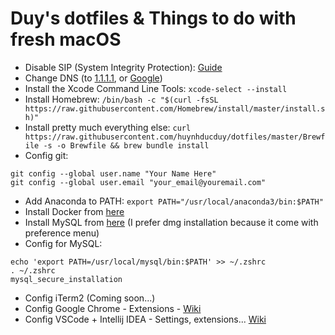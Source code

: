 # Duy's dotfiles & Things to do with fresh macOS

- Disable SIP (System Integrity Protection): [Guide](https://www.macworld.co.uk/how-to/mac/how-turn-off-mac-os-x-system-integrity-protection-rootless-3638975/)
- Change DNS (to [1.1.1.1](https://1.1.1.1/dns/), or [Google](https://developers.google.com/speed/public-dns))
- Install the Xcode Command Line Tools: `xcode-select --install`
- Install Homebrew: `/bin/bash -c "$(curl -fsSL https://raw.githubusercontent.com/Homebrew/install/master/install.sh)"`
- Install pretty much everything else: `curl https://raw.githubusercontent.com/huynhducduy/dotfiles/master/Brewfile -s -o Brewfile && brew bundle install`
- Config git:
```
git config --global user.name "Your Name Here"
git config --global user.email "your_email@youremail.com"
```
- Add Anaconda to PATH: `export PATH="/usr/local/anaconda3/bin:$PATH"`
- Install Docker from [here](https://download.docker.com/mac/stable/Docker.dmg)
- Install MySQL from [here](https://dev.mysql.com/downloads/mysql/) (I prefer dmg installation because it come with preference menu)
- Config for MySQL:
```
echo 'export PATH=/usr/local/mysql/bin:$PATH' >> ~/.zshrc
. ~/.zshrc
mysql_secure_installation
```
- Config iTerm2 (Coming soon...)
- Config Google Chrome - Extensions - [Wiki](https://github.com/huynhducduy/dotfiles/wiki/Chrome-Extensions)
- Config VSCode + Intellij IDEA - Settings, extensions... [Wiki](https://github.com/huynhducduy/dotfiles/wiki/VSCode-Extensions)
